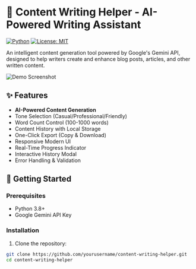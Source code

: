 # 📝 Content Writing Helper - AI-Powered Writing Assistant

[![Python](https://img.shields.io/badge/Python-3.8%2B-blue)](https://python.org)
[![License: MIT](https://img.shields.io/badge/License-MIT-green)](LICENSE)

An intelligent content generation tool powered by Google's Gemini API, designed to help writers create and enhance blog posts, articles, and other written content.

![Demo Screenshot](screenshot.png) <!-- Add actual screenshot later -->

## ✨ Features

- **AI-Powered Content Generation**
- Tone Selection (Casual/Professional/Friendly)
- Word Count Control (100-1000 words)
- Content History with Local Storage
- One-Click Export (Copy & Download)
- Responsive Modern UI
- Real-Time Progress Indicator
- Interactive History Modal
- Error Handling & Validation

## 🚀 Getting Started

### Prerequisites
- Python 3.8+
- Google Gemini API Key

### Installation

1. Clone the repository:
```bash
git clone https://github.com/yourusername/content-writing-helper.git
cd content-writing-helper